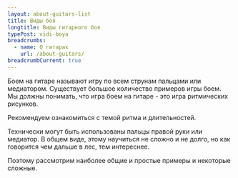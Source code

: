 ```yaml
---
layout: about-guitars-list
title: Виды боя
longtitle: Виды гитарного боя
typePost: vidi-boya
breadcrumbs:
  - name: О гитарах
    url: /about-guitars/
breadcrumbCurrent: true
---
```

Боем на гитаре называют игру по всем струнам пальцами или медиатором. Существует большое количество примеров игры боем. Мы должны понимать, что игра боем на гитаре - это игра ритмических рисунков.  

Рекомендуем ознакомиться с темой ритма и длительностей. 

Технически могут быть использованы пальцы правой руки или медиатор. В общем виде, этому научиться не сложно и не долго, но как говорится чем дальше в лес, тем интереснее. 

Поэтому рассмотрим наиболее общие и простые примеры и некоторые сложные.
